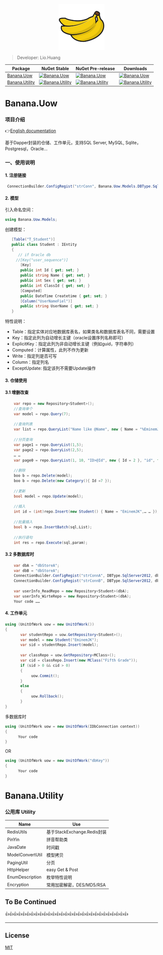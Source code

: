 <div align=center><img width = '150' height ='150' src ="https://raw.githubusercontent.com/EminemJK/Banana/master/Banana/Doc/banana_logo.png"/></div>

> Developer: Lio.Huang

| Package | NuGet Stable | NuGet Pre-release | Downloads |
| ------- | ------------ | ----------------- | --------- |
| [Banana.Uow](https://www.nuget.org/packages/Banana.Uow/) | [![Banana.Uow](https://img.shields.io/nuget/v/Banana.Uow.svg)](https://www.nuget.org/packages/Banana.Uow/)  | [![Banana.Uow](https://img.shields.io/nuget/vpre/Banana.Uow.svg)](https://www.nuget.org/packages/Banana.Uow/) | [![Banana.Uow](https://img.shields.io/nuget/dt/Banana.Uow.svg)](https://www.nuget.org/packages/Banana.Uow/) |
| [Banana.Utility](https://www.nuget.org/packages/Banana.Utility/) | [![Banana.Utility](https://img.shields.io/nuget/v/Banana.Utility.svg)](https://www.nuget.org/packages/Banana.Utility/)  | [![Banana.Utility](https://img.shields.io/nuget/vpre/Banana.Utility.svg)](https://www.nuget.org/packages/Banana.Utility/) | [![Banana.Utility](https://img.shields.io/nuget/dt/Banana.Utility.svg)](https://www.nuget.org/packages/Banana.Utility/) |

# Banana.Uow
### 项目介绍
👉[English documentation](https://github.com/EminemJK/Banana/wiki)

基于Dapper封装的仓储、工作单元，支持SQL Server, MySQL, Sqlite，Postgresql，Oracle...

### 一、使用说明
#### 1. 注册链接
``` csharp
 ConnectionBuilder.ConfigRegist("strConn", Banana.Uow.Models.DBType.SqlServer);
```
#### 2. 模型
引入命名空间：
``` csharp
using Banana.Uow.Models;
```
创建模型：
``` csharp
   [Table("T_Student")]
   public class Student : IEntity
   {
      // if Oracle db
     //[Key("user_sequence")]
       [Key]
       public int Id { get; set; }
       public string Name { get; set; }
       public int Sex { get; set; }
       public int ClassId { get; set; }
       [Computed]
       public DateTime Createtime { get; set; }
       [Column("UserNameFiel")]
       public string UserName { get; set; }
   }
```
特性说明：
* Table：指定实体对应地数据库表名，如果类名和数据库表名不同，需要设置
* Key：指定此列为自动增长主键（oracle设置序列名称即可）
* ExplicitKey：指定此列为非自动增长主键（例如guid，字符串列）
* Computed：计算属性，此列不作为更新
* Write：指定列是否可写
* Column：指定列名
* ExceptUpdate: 指定该列不需要Update操作
#### 3. 仓储使用
#### 3.1 增删改查
``` csharp
    var repo = new Repository<Student>();
    //查询单个
    var model = repo.Query(7);

    //查询列表
    var list = repo.QueryList("Name like @Name", new { Name = "%EminemJK%" });

    //分页查询
    var page1 = repo.QueryList(1,5);
    var page2 = repo.QueryList(2,5);
    … …
    var page0 = repo.QueryList(1, 10, "ID>@Id", new { Id = 2 }, "id", false);

    //删除
    boo b = repo.Delete(model);
    boo b = repo.Delete(new Category(){ Id =7 });

    //更新
    bool model = repo.Update(model);

    //插入
    int id = (int)repo.Insert(new Student() { Name = "EminemJK",… … });

    //批量插入
    bool b = repo.InsertBatch(sql,List);

    //执行语句
    int res = repo.Execute(sql,param);
```
#### 3.2 多数据库时
``` csharp
    var dbA = "dbStoreA";
    var dbB = "dbStoreA";
    ConnectionBuilder.ConfigRegist("strConnA", DBType.SqlServer2012, dbA);
    ConnectionBuilder.ConfigRegist("strConnB", DBType.SqlServer2012, dbB);
    
    var userInfo_ReadRepo = new Repository<Student>(dbA); 
    var userInfo_WirteRepo = new Repository<Student>(dbA);
    Your code ……
```
#### 4. 工作单元
``` csharp
using (UnitOfWork uow = new UnitOfWork())
{
       var studentRepo = uow.GetRepository<Student>();
       var model = new Student("EminemJK");
       var sid = studentRepo.Insert(model);

       var classRepo = uow.GetRepository<MClass>();
       var cid = classRepo.Insert(new MClass("Fifth Grade"));
       if (sid > 0 && cid > 0)
       {
            uow.Commit();
       }
       else
       {
            uow.Rollback();
       }
}
```
多数据库时
``` csharp
using (UnitOfWork uow = new UnitOfWork(IDbConnection context))
{
      Your code
}
```
OR
``` csharp
using (UnitOfWork uow = new UnitOfWork("dbKey"))
{
      Your code
}
```
# Banana.Utility
### 公用库 Utility

| Name| Use |
| ------- | ------- |
| RedisUtils | 基于StackExchange.Redis封装 |
| PinYin  | 拼音帮助类|
| JavaDate | 时间戳 |
| ModelConvertUtil | 模型拷贝 |
| PagingUtil | 分页 |
| HttpHelper | easy Get & Post |
| EnumDescription | 枚举特性说明 |
| Encryption | 常用加密解密，DES/MD5/RSA |

## To Be Continued
👍👍👍👍👍👍👍👍👍👍👍👍👍👍👍👍👍👍👍👍👍👍👍👍👍👍👍👍👍

-------
License
-------
[MIT](https://github.com/EminemJK/Banana/blob/master/LICENSE)